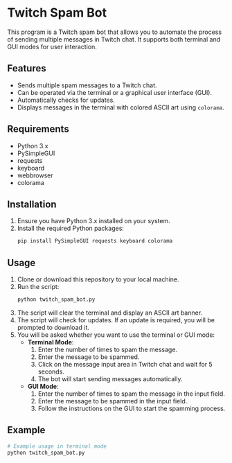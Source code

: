 # Twitch Spam Bot

This program is a Twitch spam bot that allows you to automate the process of sending multiple messages in Twitch chat. It supports both terminal and GUI modes for user interaction.

## Features

- Sends multiple spam messages to a Twitch chat.
- Can be operated via the terminal or a graphical user interface (GUI).
- Automatically checks for updates.
- Displays messages in the terminal with colored ASCII art using `colorama`.

## Requirements

- Python 3.x
- PySimpleGUI
- requests
- keyboard
- webbrowser
- colorama

## Installation

1. Ensure you have Python 3.x installed on your system.
2. Install the required Python packages:
    ```sh
    pip install PySimpleGUI requests keyboard colorama
    ```

## Usage

1. Clone or download this repository to your local machine.
2. Run the script:
    ```sh
    python twitch_spam_bot.py
    ```
3. The script will clear the terminal and display an ASCII art banner.
4. The script will check for updates. If an update is required, you will be prompted to download it.
5. You will be asked whether you want to use the terminal or GUI mode:
    - **Terminal Mode**:
        1. Enter the number of times to spam the message.
        2. Enter the message to be spammed.
        3. Click on the message input area in Twitch chat and wait for 5 seconds.
        4. The bot will start sending messages automatically.
    - **GUI Mode**:
        1. Enter the number of times to spam the message in the input field.
        2. Enter the message to be spammed in the input field.
        3. Follow the instructions on the GUI to start the spamming process.

## Example

```sh
# Example usage in terminal mode
python twitch_spam_bot.py
